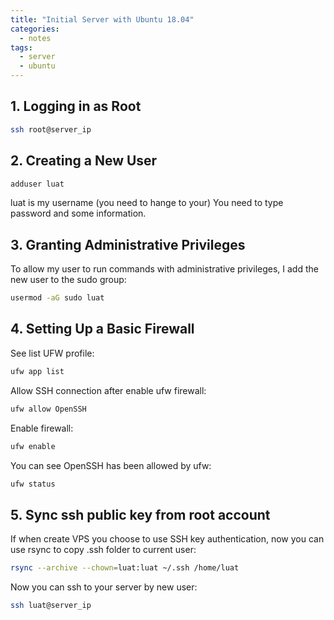 ```yaml
---
title: "Initial Server with Ubuntu 18.04"
categories:
  - notes
tags:
  - server
  - ubuntu
---
```

## 1. Logging in as Root
```bash
ssh root@server_ip
```

## 2. Creating a New User
```bash
adduser luat
```
luat is my username (you need to hange to your)
You need to type password and some information.

## 3. Granting Administrative Privileges
To allow my user to run commands with administrative privileges, I add the new user to the sudo group:
```bash
usermod -aG sudo luat
```

## 4. Setting Up a Basic Firewall
See list UFW profile:
```bash
ufw app list
```
Allow SSH connection after enable ufw firewall:
```bash
ufw allow OpenSSH
```
Enable firewall:
```bash
ufw enable
```
You can see OpenSSH has been allowed by ufw:
```bash
ufw status
```

## 5. Sync ssh public key from root account
If when create VPS you choose to use SSH key authentication, now you can use rsync to copy .ssh folder to current user:
```bash
rsync --archive --chown=luat:luat ~/.ssh /home/luat
```

Now you can ssh to your server by new user:
```bash
ssh luat@server_ip
```

